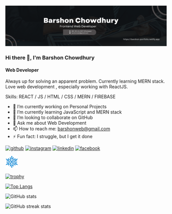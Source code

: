 ![Header](./header.png)

### Hi there 👋, I'm Barshon Chowdhury
#### Web Developer


Always up for solving an apparent problem. Currently learning MERN stack. Love web development , especially working with ReactJS.

Skills:  REACT / JS / HTML / CSS / MERN / FIREBASE

- 🔭 I’m currently working on Personal Projects 
- 🌱 I’m currently learning JavaScript and MERN stack 
- 👯 I’m looking to collaborate on GitHub 
- 💬 Ask me about Web Development 
- 📫 How to reach me: barshonweb@gmail.com 
- ⚡ Fun fact: I struggle, but I get it done 


[<img src='https://cdn.jsdelivr.net/npm/simple-icons@3.0.1/icons/github.svg' alt='github' height='40'>](https://github.com/Barshonwebdev)  [<img src='https://cdn.jsdelivr.net/npm/simple-icons@3.0.1/icons/instagram.svg' alt='instagram' height='40'>](https://www.instagram.com/barshon_drizzle/)  [<img src='https://cdn.jsdelivr.net/npm/simple-icons@3.0.1/icons/linkedin.svg' alt='linkedin' height='40'>](https://www.linkedin.com/in/barshon-chowdhury-a5b0791a7/)  [<img src='https://cdn.jsdelivr.net/npm/simple-icons@3.0.1/icons/facebook.svg' alt='facebook' height='40'>](https://www.facebook.com/barshon.chowdhury.5/)  

<a href='https://archiveprogram.github.com/'><img src='https://raw.githubusercontent.com/acervenky/animated-github-badges/master/assets/acbadge.gif' width='40' height='40'></a> 

[![trophy](https://github-profile-trophy.vercel.app/?username=Barshonwebdev)](https://github.com/ryo-ma/github-profile-trophy)

[![Top Langs](https://github-readme-stats.vercel.app/api/top-langs/?username=Barshonwebdev)](https://github.com/anuraghazra/github-readme-stats)

![GitHub stats](https://github-readme-stats.vercel.app/api?username=Barshonwebdev&show_icons=true)  

![GitHub streak stats](https://streak-stats.demolab.com/?user=Barshonwebdev)  


